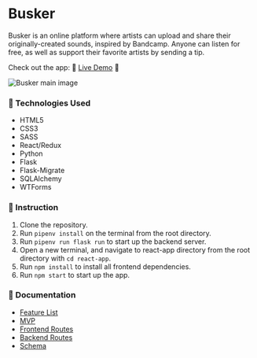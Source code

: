 # Busker

Busker is an online platform where artists can upload and share their originally-created sounds, inspired by Bandcamp. Anyone can listen for free, as well as support their favorite artists by sending a tip.

Check out the app: 🌟 <a href="https://busker-app.herokuapp.com/" target="_blank">Live Demo</a> 🌟

![Busker main image](https://raw.githubusercontent.com/katyeh/busker/main/react-app/public/busker.gif)

### 🎹  Technologies Used

* HTML5
* CSS3
* SASS
* React/Redux
* Python
* Flask
* Flask-Migrate
* SQLAlchemy
* WTForms

###  🎻 Instruction

1. Clone the repository.
2. Run `pipenv install` on the terminal from the root directory.
3. Run `pipenv run flask run` to start up the backend server.
4. Open a new terminal, and navigate to react-app directory from the root directory with `cd react-app`.
5. Run `npm install` to install all frontend dependencies.
6. Run `npm start` to start up the app.

### 🥁  Documentation

* [Feature List](/documentation/featureList.md)
* [MVP](/documentation/MVP.md)
* [Frontend Routes](/documentation/frontendRoutes.md)
* [Backend Routes](/documentation/backendRoutes.md)
* [Schema](/documentation/db_schema_busker.pdf)
